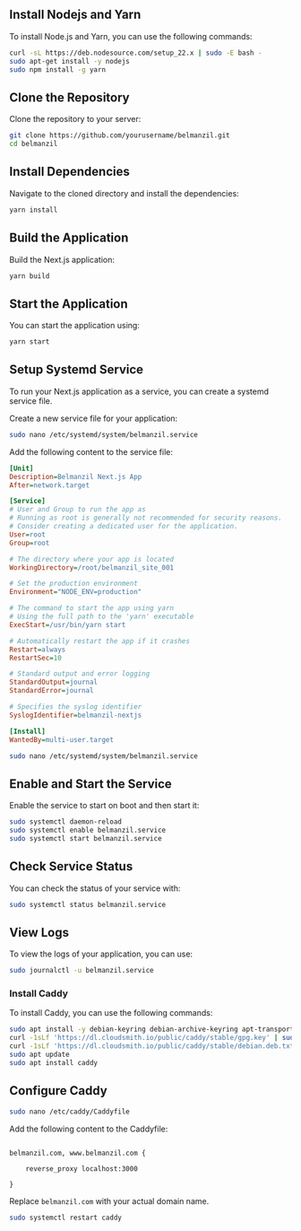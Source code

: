 ## Install Nodejs and Yarn
To install Node.js and Yarn, you can use the following commands:

```bash
curl -sL https://deb.nodesource.com/setup_22.x | sudo -E bash -
sudo apt-get install -y nodejs
sudo npm install -g yarn
```

## Clone the Repository
Clone the repository to your server:
```bash
git clone https://github.com/yourusername/belmanzil.git
cd belmanzil
```
## Install Dependencies
Navigate to the cloned directory and install the dependencies:
```bash
yarn install
```

## Build the Application
Build the Next.js application:
```bash
yarn build
```

## Start the Application
You can start the application using:
```bash
yarn start
```

## Setup Systemd Service
To run your Next.js application as a service, you can create a systemd service file.

Create a new service file for your application:
```bash
sudo nano /etc/systemd/system/belmanzil.service
```

Add the following content to the service file:

```ini
[Unit]
Description=Belmanzil Next.js App
After=network.target

[Service]
# User and Group to run the app as
# Running as root is generally not recommended for security reasons.
# Consider creating a dedicated user for the application.
User=root
Group=root

# The directory where your app is located
WorkingDirectory=/root/belmanzil_site_001

# Set the production environment
Environment="NODE_ENV=production"

# The command to start the app using yarn
# Using the full path to the 'yarn' executable
ExecStart=/usr/bin/yarn start

# Automatically restart the app if it crashes
Restart=always
RestartSec=10

# Standard output and error logging
StandardOutput=journal
StandardError=journal

# Specifies the syslog identifier
SyslogIdentifier=belmanzil-nextjs

[Install]
WantedBy=multi-user.target

```

```bash
sudo nano /etc/systemd/system/belmanzil.service
```

## Enable and Start the Service
Enable the service to start on boot and then start it:
```bash
sudo systemctl daemon-reload
sudo systemctl enable belmanzil.service
sudo systemctl start belmanzil.service
```

## Check Service Status
You can check the status of your service with:
```bash
sudo systemctl status belmanzil.service
```

## View Logs
To view the logs of your application, you can use:
```bash
sudo journalctl -u belmanzil.service
```

### Install Caddy
To install Caddy, you can use the following commands:

```bash
sudo apt install -y debian-keyring debian-archive-keyring apt-transport-https curl
curl -1sLf 'https://dl.cloudsmith.io/public/caddy/stable/gpg.key' | sudo gpg --dearmor -o /usr/share/keyrings/caddy-stable-archive-keyring.gpg
curl -1sLf 'https://dl.cloudsmith.io/public/caddy/stable/debian.deb.txt' | sudo tee /etc/apt/sources.list.d/caddy-stable.list
sudo apt update
sudo apt install caddy
```

## Configure Caddy

```bash
sudo nano /etc/caddy/Caddyfile
```

Add the following content to the Caddyfile:

```caddyfile

belmanzil.com, www.belmanzil.com {

    reverse_proxy localhost:3000

}
```

Replace `belmanzil.com` with your actual domain name.

```bash
sudo systemctl restart caddy
```
